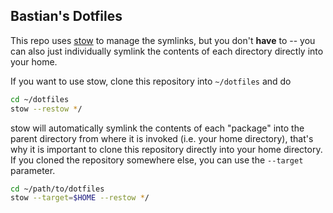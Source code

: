 ## Bastian's Dotfiles

This repo uses [stow][] to manage the symlinks, but you don't **have** to --
you can also just individually symlink the contents of each directory directly
into your home.

If you want to use stow, clone this repository into `~/dotfiles` and do

```sh
cd ~/dotfiles
stow --restow */
```

stow will automatically symlink the contents of each "package" into the parent
directory from where it is invoked (i.e. your home directory), that's why it
is important to clone this repository directly into your home directory. If
you cloned the repository somewhere else, you can use the `--target`
parameter.

```sh
cd ~/path/to/dotfiles
stow --target=$HOME --restow */
```

[stow]: https://www.gnu.org/software/stow/
